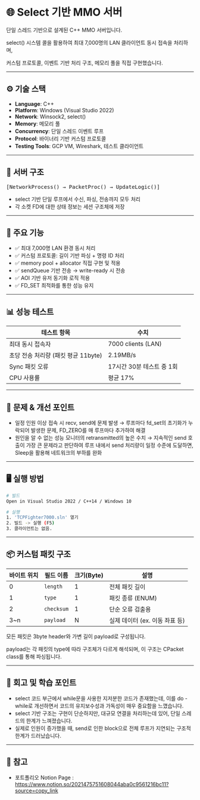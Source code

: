 # 🌐 Select 기반 MMO 서버

단일 스레드 기반으로 설계된 C++ MMO 서버입니다.  

select() 시스템 콜을 활용하여 최대 7,000명의 LAN 클라이언트 동시 접속을 처리하며, 

커스텀 프로토콜, 이벤트 기반 처리 구조, 메모리 풀을 직접 구현했습니다.

---

## ⚙️ 기술 스택

- **Language**: C++
- **Platform**: Windows (Visual Studio 2022)
- **Network**: Winsock2, select()
- **Memory**: 메모리 풀
- **Concurrency**: 단일 스레드 이벤트 루프
- **Protocol**: 바이너리 기반 커스텀 프로토콜
- **Testing Tools**: GCP VM, Wireshark, 테스트 클라이언트

---

## 📐 서버 구조

<pre>
[NetworkProcess() → PacketProc() → UpdateLogic()]
</pre>

- select 기반 단일 루프에서 수신, 파싱, 전송까지 모두 처리
- 각 소켓 FD에 대한 상태 정보는 세션 구조체에 저장

---

## 🧩 주요 기능

- ✅ 최대 7,000명 LAN 환경 동시 처리
- ✅ 커스텀 프로토콜: 길이 기반 파싱 + 명령 ID 처리
- ✅ memory pool + allocator 직접 구현 및 적용
- ✅ sendQueue 기반 전송 → write-ready 시 전송
- ✅ AOI 기반 유저 동기화 로직 적용
- ✅ FD_SET 최적화를 통한 성능 유지

---

## 📊 성능 테스트

| 테스트 항목 | 수치 |
|------------|------|
| 최대 동시 접속자 | 7000 clients (LAN) |
| 초당 전송 처리량 (패킷 평균 11byte) | 2.19MB/s |
| Sync 패킷 오류 | 17시간 30분 테스트 중 1회 |
| CPU 사용률 | 평균 17% |

---

## 🧪 문제 & 개선 포인트

- 일정 인원 이상 접속 시 recv, send에 문제 발생
  → 루프마다 fd_set의 초기화가 누락되어 발생한 문제, FD_ZERO를 매 루프마다 추가하여 해결
- 원인을 알 수 없는 성능 모니터의 retransmitted의 높은 수치
  → 지속적인 send 호출이 가장 큰 문제라고 판단하여 루프 내에서 send 처리량이 일정 수준에 도달하면, Sleep을 활용해 네트워크의 부하를 완화

---

## 🖥️ 실행 방법

```bash
# 빌드
Open in Visual Studio 2022 / C++14 / Windows 10

# 실행
1. 'TCPFighter7000.sln' 열기
2. 빌드 -> 실행 (F5)
3. 클라이언트는 없음.
```

---

## 📦 커스텀 패킷 구조

| 바이트 위치 | 필드 이름   | 크기(Byte) | 설명                       |
|-------------|-------------|------------|----------------------------|
| 0           | `length`    | 1          | 전체 패킷 길이             |
| 1           | `type`      | 1          | 패킷 종류 (ENUM)          |
| 2           | `checksum`  | 1          | 단순 오류 검출용   |
| 3~n         | `payload`   | N          | 실제 데이터 (ex. 이동 좌표 등) |

모든 패킷은 3byte header와 가변 길이 payload로 구성됩니다.

payload는 각 패킷의 type에 따라 구조체가 다르게 해석되며, 이 구조는 CPacket class를 통해 파싱됩니다.

---

## 🧠 회고 및 학습 포인트
- select 코드 부근에서 while문을 사용한 지저분한 코드가 존재했는데, 이를 do - while로 개선하면서 코드의 유지보수성과 가독성이 매우 중요함을 느꼈습니다.
- select 기반 구조는 구현이 단순하지만, 대규모 연결을 처리하는데 있어, 단일 스레드의 한계가 느껴졌습니다.
- 실제로 인원이 증가했을 때, send로 인한 block으로 전체 루프가 지연되는 구조적 한계가 드러났습니다.

---

## 🔗 참고
- 포트폴리오 Notion Page : https://www.notion.so/2021475751608044aba0c9561216bc11?source=copy_link
